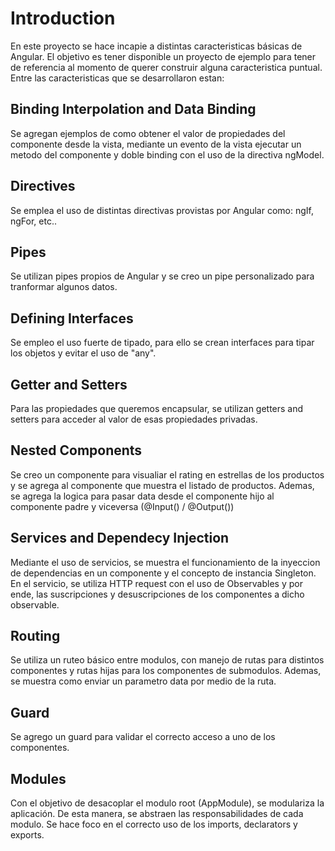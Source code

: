 # Introduction
En este proyecto se hace incapie a distintas caracteristicas básicas de Angular. El objetivo es tener disponible un proyecto de ejemplo para tener de referencia al momento de querer construir alguna caracteristica puntual. Entre las caracteristicas que se desarrollaron estan:

## Binding Interpolation and Data Binding
Se agregan ejemplos de como obtener el valor de propiedades del componente desde la vista, mediante un evento de la vista ejecutar un metodo del componente y doble binding con el uso de la directiva ngModel.

## Directives
Se emplea el uso de distintas directivas provistas por Angular como: ngIf, ngFor, etc..

## Pipes
Se utilizan pipes propios de Angular y se creo un pipe personalizado para tranformar algunos datos.

## Defining Interfaces
Se empleo el uso fuerte de tipado, para ello se crean interfaces para tipar los objetos y evitar el uso de "any".

## Getter and Setters
Para las propiedades que queremos encapsular, se utilizan getters and setters para acceder al valor de esas propiedades privadas.

## Nested Components
Se creo un componente para visualiar el rating en estrellas de los productos y se agrega al componente que muestra el listado de productos. Ademas, se agrega la logica para pasar data desde el componente hijo al componente padre y viceversa (@Input() / @Output())

## Services and Dependecy Injection
Mediante el uso de servicios, se muestra el funcionamiento de la inyeccion de dependencias en un componente y el concepto de instancia Singleton. En el servicio, se utiliza HTTP request con el uso de Observables y por ende, las suscripciones y desuscripciones de los componentes a dicho observable. 

## Routing 
Se utiliza un ruteo básico entre modulos, con manejo de rutas para distintos componentes y rutas hijas para los componentes de submodulos. Ademas, se muestra como enviar un parametro data por medio de la ruta.

## Guard
Se agrego un guard para validar el correcto acceso a uno de los componentes.

## Modules
Con el objetivo de desacoplar el modulo root (AppModule), se modulariza la aplicación. De esta manera, se abstraen las responsabilidades de cada modulo. Se hace foco en el correcto uso de los imports, declarators y exports.  




